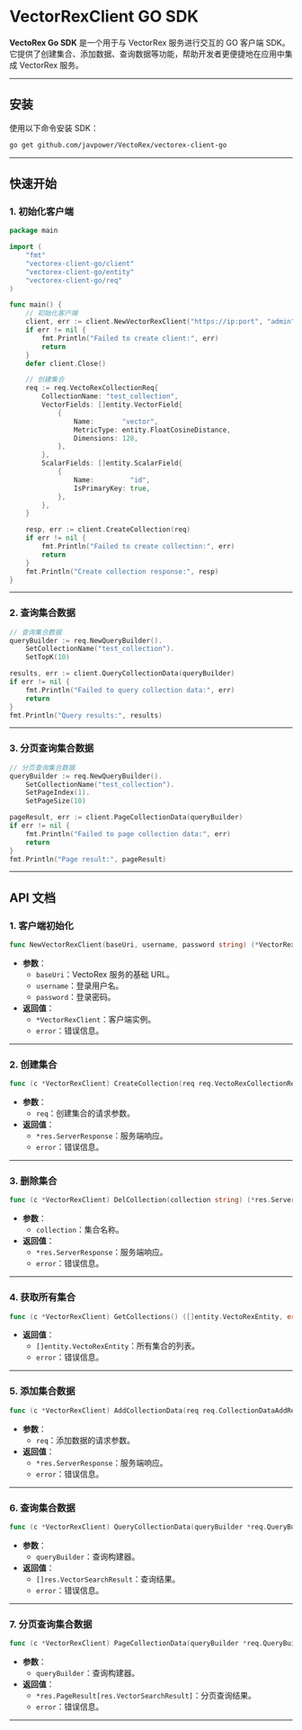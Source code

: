 # **VectorRexClient GO SDK**


**VectoRex Go SDK** 是一个用于与 VectorRex 服务进行交互的 GO 客户端 SDK。它提供了创建集合、添加数据、查询数据等功能，帮助开发者更便捷地在应用中集成 VectorRex 服务。

---


## **安装**

使用以下命令安装 SDK：

```bash
go get github.com/javpower/VectoRex/vectorex-client-go
```

---

## **快速开始**

### **1. 初始化客户端**

```go
package main

import (
	"fmt"
	"vectorex-client-go/client"
	"vectorex-client-go/entity"
	"vectorex-client-go/req"
)

func main() {
	// 初始化客户端
	client, err := client.NewVectorRexClient("https://ip:port", "admin", "123456")
	if err != nil {
		fmt.Println("Failed to create client:", err)
		return
	}
	defer client.Close()

	// 创建集合
	req := req.VectoRexCollectionReq{
		CollectionName: "test_collection",
		VectorFields: []entity.VectorField{
			{
				Name:       "vector",
				MetricType: entity.FloatCosineDistance,
				Dimensions: 128,
			},
		},
		ScalarFields: []entity.ScalarField{
			{
				Name:         "id",
				IsPrimaryKey: true,
			},
		},
	}

	resp, err := client.CreateCollection(req)
	if err != nil {
		fmt.Println("Failed to create collection:", err)
		return
	}
	fmt.Println("Create collection response:", resp)
}

```

---

### **2. 查询集合数据**

```go
// 查询集合数据
queryBuilder := req.NewQueryBuilder().
	SetCollectionName("test_collection").
	SetTopK(10)

results, err := client.QueryCollectionData(queryBuilder)
if err != nil {
	fmt.Println("Failed to query collection data:", err)
	return
}
fmt.Println("Query results:", results)
```

---

### **3. 分页查询集合数据**

```go
// 分页查询集合数据
queryBuilder := req.NewQueryBuilder().
	SetCollectionName("test_collection").
	SetPageIndex(1).
	SetPageSize(10)

pageResult, err := client.PageCollectionData(queryBuilder)
if err != nil {
	fmt.Println("Failed to page collection data:", err)
	return
}
fmt.Println("Page result:", pageResult)
```

---

## **API 文档**

### **1. 客户端初始化**

```go
func NewVectorRexClient(baseUri, username, password string) (*VectorRexClient, error)
```

- **参数**：
    - `baseUri`：VectoRex 服务的基础 URL。
    - `username`：登录用户名。
    - `password`：登录密码。
- **返回值**：
    - `*VectorRexClient`：客户端实例。
    - `error`：错误信息。

---

### **2. 创建集合**

```go
func (c *VectorRexClient) CreateCollection(req req.VectoRexCollectionReq) (*res.ServerResponse, error)
```

- **参数**：
    - `req`：创建集合的请求参数。
- **返回值**：
    - `*res.ServerResponse`：服务端响应。
    - `error`：错误信息。

---

### **3. 删除集合**

```go
func (c *VectorRexClient) DelCollection(collection string) (*res.ServerResponse, error)
```

- **参数**：
    - `collection`：集合名称。
- **返回值**：
    - `*res.ServerResponse`：服务端响应。
    - `error`：错误信息。

---

### **4. 获取所有集合**

```go
func (c *VectorRexClient) GetCollections() ([]entity.VectoRexEntity, error)
```

- **返回值**：
    - `[]entity.VectoRexEntity`：所有集合的列表。
    - `error`：错误信息。

---

### **5. 添加集合数据**

```go
func (c *VectorRexClient) AddCollectionData(req req.CollectionDataAddReq) (*res.ServerResponse, error)
```

- **参数**：
    - `req`：添加数据的请求参数。
- **返回值**：
    - `*res.ServerResponse`：服务端响应。
    - `error`：错误信息。

---

### **6. 查询集合数据**

```go
func (c *VectorRexClient) QueryCollectionData(queryBuilder *req.QueryBuilder) ([]res.VectorSearchResult, error)
```

- **参数**：
    - `queryBuilder`：查询构建器。
- **返回值**：
    - `[]res.VectorSearchResult`：查询结果。
    - `error`：错误信息。

---

### **7. 分页查询集合数据**

```go
func (c *VectorRexClient) PageCollectionData(queryBuilder *req.QueryBuilder) (*res.PageResult[res.VectorSearchResult], error)
```

- **参数**：
    - `queryBuilder`：查询构建器。
- **返回值**：
    - `*res.PageResult[res.VectorSearchResult]`：分页查询结果。
    - `error`：错误信息。

---